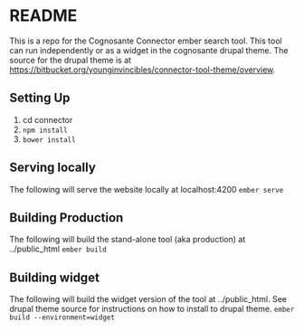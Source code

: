 # README #

This is a repo for the Cognosante Connector ember search tool.  This tool can run independently or as a widget in the cognosante drupal theme.  The source for the drupal theme is at https://bitbucket.org/younginvincibles/connector-tool-theme/overview.

## Setting Up ##

1. cd connector
2. `npm install`
3. `bower install`

## Serving locally ##
The following will serve the website locally at localhost:4200
`ember serve`

## Building Production ##
The following will build the stand-alone tool (aka production) at ../public_html
`ember build`

## Building widget
The following will build the widget version of the tool at ../public_html.  See drupal theme source for instructions on how to install to drupal theme.
`ember build --environment=widget`